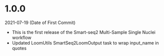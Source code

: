 # 1.0.0

2021-07-19 (Date of First Commit)

* This is the first release of the Smart-seq2 Multi-Sample Single Nuclei workflow
* Updated LoomUtils SmartSeq2LoomOutput task to wrap input_name in quotes
